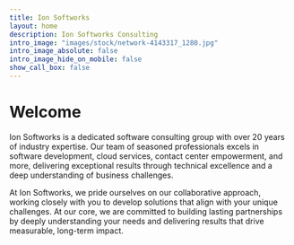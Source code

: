 ```yaml
---
title: Ion Softworks
layout: home
description: Ion Softworks Consulting
intro_image: "images/stock/network-4143317_1280.jpg"
intro_image_absolute: false
intro_image_hide_on_mobile: false
show_call_box: false
---
```


# Welcome

Ion Softworks is a dedicated software consulting group with over 20 years of industry expertise. Our team of seasoned professionals excels in software development, cloud services, contact center empowerment, and more, delivering exceptional results through technical excellence and a deep understanding of business challenges.

At Ion Softworks, we pride ourselves on our collaborative approach, working closely with you to develop solutions that align with your unique challenges. At our core, we are committed to building lasting partnerships by deeply understanding your needs and delivering results that drive measurable, long-term impact.
